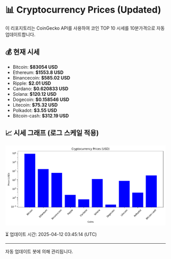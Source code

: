 
# 📊 Cryptocurrency Prices (Updated)

이 리포지토리는 CoinGecko API를 사용하여 코인 TOP 10 시세를 10분가격으로 자동 업데이트합니다.

## 💰 현재 시세
- Bitcoin: **$83054 USD**
- Ethereum: **$1553.8 USD**
- Binancecoin: **$585.02 USD**
- Ripple: **$2.01 USD**
- Cardano: **$0.620833 USD**
- Solana: **$120.12 USD**
- Dogecoin: **$0.158546 USD**
- Litecoin: **$75.32 USD**
- Polkadot: **$3.55 USD**
- Bitcoin-cash: **$312.19 USD**

## 📈 시세 그래프 (로그 스케일 적용)
![Crypto Prices](crypto_prices.png)

⏳ 업데이트 시간: 2025-04-12 03:45:14 (UTC)

---
자동 업데이트 봇에 의해 관리됩니다.

